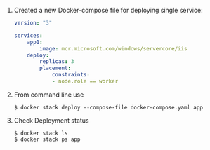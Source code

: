 1. Created a new Docker-compose file for deploying single service:

    ```yaml
    version: "3"

    services:
        app1:
            image: mcr.microsoft.com/windows/servercore/iis
        deploy:
            replicas: 3
            placement:
                constraints:
                - node.role == worker		        
    ```

2.  From command line use 

    ```
    $ docker stack deploy --compose-file docker-compose.yaml app
    ```

3.  Check Deployment status
    ```
    $ docker stack ls
    $ docker stack ps app
    ```
